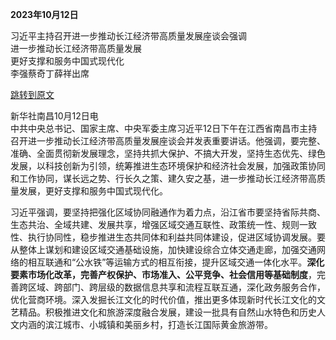 **2023年10月12日** 

习近平主持召开进一步推动长江经济带高质量发展座谈会强调  
进一步推动长江经济带高质量发展  
更好支撑和服务中国式现代化  
李强蔡奇丁薛祥出席  

[跳转到原文](https://www.gov.cn/yaowen/liebiao/202310/content_6908721.htm)

新华社南昌10月12日电  
中共中央总书记、国家主席、中央军委主席习近平12日下午在江西省南昌市主持召开进一步推动长江经济带高质量发展座谈会并发表重要讲话。他强调，要完整、准确、全面贯彻新发展理念，坚持共抓大保护、不搞大开发，坚持生态优先、绿色发展，以科技创新为引领，统筹推进生态环境保护和经济社会发展，加强政策协同和工作协同，谋长远之势、行长久之策、建久安之基，进一步推动长江经济带高质量发展，更好支撑和服务中国式现代化。  

习近平强调，要坚持把强化区域协同融通作为着力点，沿江省市要坚持省际共商、生态共治、全域共建、发展共享，增强区域交通互联性、政策统一性、规则一致性、执行协同性，稳步推进生态共同体和利益共同体建设，促进区域协调发展。要从整体上谋划和建设区域交通基础设施，加快建设综合立体交通走廊，加强交通网络的相互联通和“公水铁”等运输方式的相互衔接，提升区域交通一体化水平。**深化要素市场化改革，完善产权保护、市场准入、公平竞争、社会信用等基础制度**，完善跨区域、跨部门、跨层级的数据信息共享和流程互联互通，深化政务服务合作，优化营商环境。深入发掘长江文化的时代价值，推出更多体现新时代长江文化的文艺精品。积极推进文化和旅游深度融合发展，建设一批具有自然山水特色和历史人文内涵的滨江城市、小城镇和美丽乡村，打造长江国际黄金旅游带。
